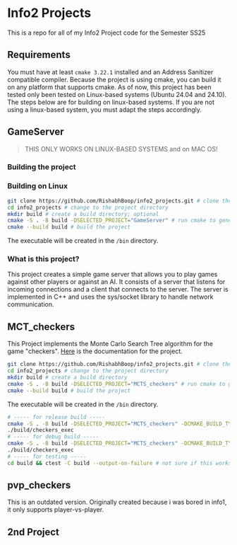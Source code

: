 # Info2 Projects
This is a repo for all of my Info2 Project code for the Semester SS25
## Requirements
You must have at least `cmake 3.22.1` installed and an Address Sanitizer compatible compiler.
Because the project is using cmake, you can build it on any platform that supports cmake. 
As of now, this project has been tested only been tested on Linux-based systems (Ubuntu 24.04 and 24.10). <br>
The steps below are for building on linux-based systems. If you are not using a linux-based system, you must adapt the steps accordingly.

## GameServer
> THIS ONLY WORKS ON LINUX-BASED SYSTEMS and on MAC OS!
### Building the project
### Building on Linux
```bash
git clone https://github.com/RishabhBoop/info2_projects.git # clone the repo
cd info2_projects # change to the project directory
mkdir build # create a build directory; optional
cmake -S . -B build -DSELECTED_PROJECT="GameServer" # run cmake to generate the build files
cmake --build build # build the project
```
The executable will be created in the `/bin` directory.
<!-- ```bash
# ----- for release build -----
cmake -S . -B build -DCMAKE_BUILD_TYPE=Release
TODO
# ----- for debug build -----
cmake -S . -B build -DCMAKE_BUILD_TYPE=Debug
TODO
``` -->

### What is this project?
This project creates a simple game server that allows you to play games against other players or against an AI.
It consists of a server that listens for incoming connections and a client that connects to the server.
The server is implemented in C++ and uses the sys/socket library to handle network communication.

## MCT_checkers
This Project implements the Monte Carlo Search Tree algorithm for the game "checkers".
[Here](./MCTS_checkers/README.md) is the documentation for the project.
```bash
git clone https://github.com/RishabhBoop/info2_projects.git # clone the repo
cd info2_projects # change to the project directory
mkdir build # create a build directory
cmake -S . -B build -DSELECTED_PROJECT="MCTS_checkers" # run cmake to generate the build files
cmake --build build # build the project
```
The executable will be created in the `/bin` directory.
```bash
# ----- for release build -----
cmake -S . -B build -DSELECTED_PROJECT="MCTS_checkers" -DCMAKE_BUILD_TYPE=Release
./build/checkers_exec
# ----- for debug build -----
cmake -S . -B build -DSELECTED_PROJECT="MCTS_checkers" -DCMAKE_BUILD_TYPE=Debug
./build/checkers_exec
# ----- for testing -----
cd build && ctest -C build --output-on-failure # not sure if this works
```
## pvp_checkers
This is an outdated version. Originally created because i was bored in info1, it only supports player-vs-player.
## 2nd Project